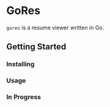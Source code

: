 # GoRes

`gores` is a resume viewer written in Go.

## Getting Started

### Installing

### Usage

### In Progress